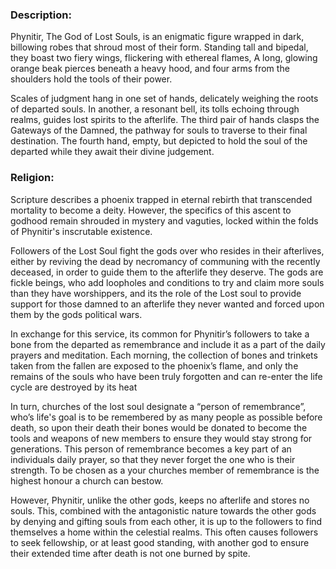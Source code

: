 ### Description:
Phynitir, The God of Lost Souls, is an enigmatic figure wrapped in dark, billowing robes that shroud most of their form. Standing tall and bipedal, they boast two fiery wings, flickering with ethereal flames, A long, glowing orange beak pierces beneath a heavy hood, and four arms from the shoulders hold the tools of their power.  
  
Scales of judgment hang in one set of hands, delicately weighing the roots of departed souls. In another, a resonant bell, its tolls echoing through realms, guides lost spirits to the afterlife. The third pair of hands clasps the Gateways of the Damned, the pathway for souls to traverse to their final destination. The fourth hand, empty, but depicted to hold the soul of the departed while they await their divine judgement. 

### Religion:
Scripture describes a phoenix trapped in eternal rebirth that transcended mortality to become a deity. However, the specifics of this ascent to godhood remain shrouded in mystery and vaguties, locked within the folds of Phynitir's inscrutable existence.

Followers of the Lost Soul fight the gods over who resides in their afterlives, either by reviving the dead by necromancy of communing with the recently deceased, in order to guide them to the afterlife they deserve. The gods are fickle beings, who add loopholes and conditions to try and claim more souls than they have worshippers, and its the role of the Lost soul to provide support for those damned to an afterlife they never wanted and forced upon them by the gods political wars. 

In exchange for this service, its common for Phynitir’s followers to take a bone from the departed as remembrance and include it as a part of the daily prayers and meditation. Each morning, the collection of bones and trinkets taken from the fallen are exposed to the phoenix’s flame, and only the remains of the souls who have been truly forgotten and can re-enter the life cycle are destroyed by its heat

In turn, churches of the lost soul designate a “person of remembrance”, who’s life's goal is to be remembered by as many people as possible before death, so upon their death their bones would be donated to become the tools and weapons of new members to ensure they would stay strong for generations. This person of remembrance becomes a key part of an individuals daily prayer, so that they never forget the one who is their strength. To be chosen as a your churches member of remembrance is the highest honour a church can bestow. 

However, Phynitir, unlike the other gods, keeps no afterlife and stores no souls. This, combined with the antagonistic nature towards the other gods by denying and gifting souls from each other, it is up to the followers to find themselves a home within the celestial realms. This often causes followers to seek fellowship, or at least good standing, with another god to ensure their extended time after death is not one burned by spite.